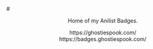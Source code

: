 #<center>Home of my Anilist Badges.
<center>https://ghostiespook.com/
<center>https://badges.ghostiespook.com/
